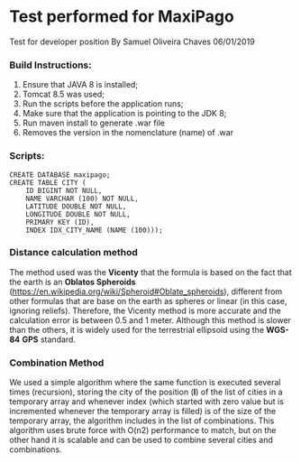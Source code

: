# Test performed for MaxiPago
Test for developer position
By Samuel Oliveira Chaves
06/01/2019

### Build Instructions:
1. Ensure that JAVA 8 is installed;
2. Tomcat 8.5 was used;
3. Run the scripts before the application runs;
4. Make sure that the application is pointing to the JDK 8;
5. Run maven install to generate .war file
6. Removes the version in the nomenclature (name) of .war

### Scripts:
```
CREATE DATABASE maxipago;
CREATE TABLE CITY (
	ID BIGINT NOT NULL,
	NAME VARCHAR (100) NOT NULL,
	LATITUDE DOUBLE NOT NULL,
	LONGITUDE DOUBLE NOT NULL,
	PRIMARY KEY (ID),
	INDEX IDX_CITY_NAME (NAME (100)));
```

### Distance calculation method
The method used was the **Vicenty** that the formula is based on the fact that the earth is an **Oblatos Spheroids** (https://en.wikipedia.org/wiki/Spheroid#Oblate_spheroids), different from other formulas that are base on the earth as spheres or linear (in this case, ignoring reliefs). Therefore, the Vicenty method is more accurate and the calculation error is between 0.5 and 1 meter. Although this method is slower than the others, it is widely used for the terrestrial ellipsoid using the **WGS-84** **GPS** standard.

### Combination Method
We used a simple algorithm where the same function is executed several times (recursion), storing the city of the position (**I**) of the list of cities in a temporary array and whenever index (which started with zero value but is incremented whenever the temporary array is filled) is of the size of the temporary array, the algorithm includes in the list of combinations. This algorithm uses brute force with O(n2) performance to match, but on the other hand it is scalable and can be used to combine several cities and combinations.
